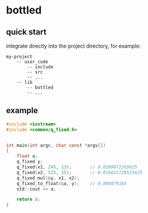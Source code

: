 # bottled

## quick start

integrate directly into the project directory, for example:
```
my-project
    -- user_code
        -- include
        -- src
        -- ...
    -- lib
        -- bottled
        -- ...
```

## example

```C
#include <iostream>
#include <common/q_fixed.h>


int main(int argc, char const *argv[])
{
    float a;
    q_fixed y;
    q_fixed(x1, 245, 13);       // 0.0299072265625
    q_fixed(x2, 525, 15);       // 0.016021728515625
    q_fixed_mul(&y, x1, x2);    
    q_fixed_to_float(&a, y);    // 0.000479165
    std::cout << a;

    return 0;
}
```
